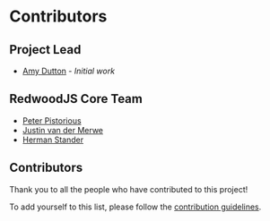 # Contributors

## Project Lead
* [Amy Dutton](https://github.com/ahaywood) - *Initial work*

## RedwoodJS Core Team
* [Peter Pistorious](https://github.com/peterp)
* [Justin van der Merwe](https://github.com/justinvdm)
* [Herman Stander](https://github.com/harryhcs)

## Contributors
<!-- Add contributors here -->

Thank you to all the people who have contributed to this project!

To add yourself to this list, please follow the [contribution guidelines](CONTRIBUTING.md).
